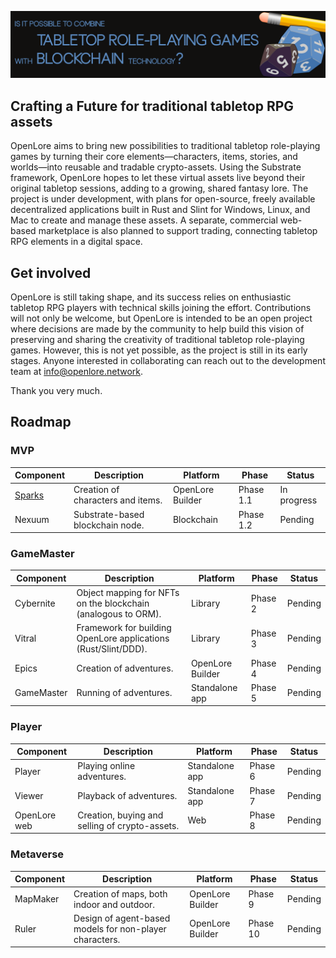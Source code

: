 ![OpenLore Banner](../images/banner.png)

## Crafting a Future for traditional tabletop RPG assets

OpenLore aims to bring new possibilities to traditional tabletop role-playing games by turning their core elements—characters, items, stories, and worlds—into reusable and tradable crypto-assets. Using the Substrate framework, OpenLore hopes to let these virtual assets live beyond their original tabletop sessions, adding to a growing, shared fantasy lore. The project is under development, with plans for open-source, freely available decentralized applications built in Rust and Slint for Windows, Linux, and Mac to create and manage these assets. A separate, commercial web-based marketplace is also planned to support trading, connecting tabletop RPG elements in a digital space.

## Get involved

OpenLore is still taking shape, and its success relies on enthusiastic tabletop RPG players with technical skills joining the effort. Contributions will not only be welcome, but OpenLore is intended to be an open project where decisions are made by the community to help build this vision of preserving and sharing the creativity of traditional tabletop role-playing games. However, this is not yet possible, as the project is still in its early stages. Anyone interested in collaborating can reach out to the development team at info@openlore.network.

Thank you very much.

## Roadmap

### MVP

| Component     | Description                                                    | Platform            | Phase     | Status      |
|---------------|----------------------------------------------------------------|---------------------|-----------|-------------|
| [Sparks](https://github.com/openlorenet/sparks)        | Creation of characters and items.                              | OpenLore Builder    | Phase 1.1 | In progress |
| Nexuum        | Substrate-based blockchain node.                               | Blockchain          | Phase 1.2 | Pending     |

### GameMaster

| Component     | Description                                                    | Platform            | Phase   | Status      |
|---------------|----------------------------------------------------------------|---------------------|---------|-------------|
| Cybernite     | Object mapping for NFTs on the blockchain (analogous to ORM).  | Library             | Phase 2 | Pending     |
| Vitral        | Framework for building OpenLore applications (Rust/Slint/DDD). | Library             | Phase 3 | Pending     |
| Epics         | Creation of adventures.                                        | OpenLore Builder    | Phase 4 | Pending     |
| GameMaster    | Running of adventures.                                         | Standalone app      | Phase 5 | Pending     |

### Player

| Component     | Description                                                  | Platform            | Phase   | Status      |
|---------------|--------------------------------------------------------------|---------------------|---------|-------------|
| Player        | Playing online adventures.                                   | Standalone app      | Phase 6 | Pending     |
| Viewer        | Playback of adventures.                                      | Standalone app      | Phase 7 | Pending     |
| OpenLore web  | Creation, buying and selling of crypto-assets.               | Web                 | Phase 8 | Pending     |

### Metaverse

| Component     | Description                                                  | Platform            | Phase    | Status      |
|---------------|--------------------------------------------------------------|---------------------|----------|-------------|
| MapMaker      | Creation of maps, both indoor and outdoor.                   | OpenLore Builder    | Phase 9  | Pending     |
| Ruler         | Design of agent-based models for non-player characters.      | OpenLore Builder    | Phase 10 | Pending     |
